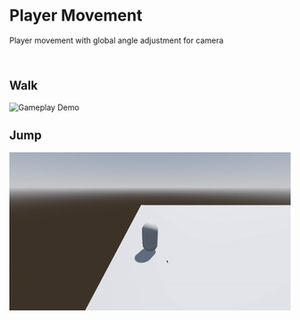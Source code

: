 
# Player Movement

Player movement with global angle adjustment for camera

&nbsp;

## Walk
![Gameplay Demo](walk.gif)


## Jump
![Gameplay Demo](jump.gif)
